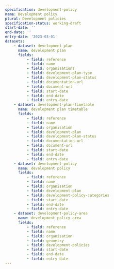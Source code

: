```yaml
---
specification: development-policy
name: Development policy
plural: Development policies
specification-status: working-draft
start-date: ''
end-date: ''
entry-date: '2023-03-01'
datasets:
    - dataset: development-plan
      name: development plan
      fields:
          - field: reference
          - field: name
          - field: organisations
          - field: development-plan-type
          - field: development-plan-status
          - field: documentation-url
          - field: document-url
          - field: start-date
          - field: end-date
          - field: entry-date   
    - dataset: development-plan-timetable
      name: development plan timetable
      fields:
          - field: reference
          - field: name
          - field: organisation
          - field: development-plan
          - field: development-plan-status
          - field: documentation-url
          - field: document-url
          - field: start-date
          - field: end-date
          - field: entry-date   
    - dataset: development-policy
      name: development policy
      fields:
          - field: reference
          - field: name
          - field: organisation
          - field: development-plan
          - field: development-policy-categories
          - field: start-date
          - field: end-date
          - field: entry-date   
    - dataset: development-policy-area
      name: development policy area
      fields:
          - field: reference
          - field: name
          - field: organisation
          - field: geometry
          - field: development-policies
          - field: start-date
          - field: end-date
          - field: entry-date   
---
```

